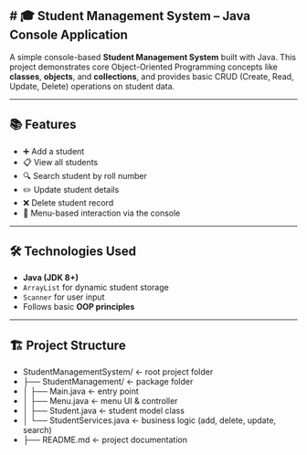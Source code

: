 <h2># 🎓<b> Student Management System </b>– Java Console Application</h2>

A simple console-based **Student Management System** built with Java. This project demonstrates core Object-Oriented Programming concepts like **classes**, **objects**, and **collections**, and provides basic CRUD (Create, Read, Update, Delete) operations on student data.

---

## 📚 Features

- ➕ Add a student
- 📋 View all students
- 🔍 Search student by roll number
- ✏️ Update student details
- ❌ Delete student record
- 📱 Menu-based interaction via the console

---

## 🛠️ Technologies Used

- **Java (JDK 8+)**
- `ArrayList` for dynamic student storage
- `Scanner` for user input
- Follows basic **OOP principles**

---

## 🏗️ Project Structure

- StudentManagementSystem/               ← root project folder
- ├── StudentManagement/                 ← package folder
- │       ├── Main.java                  ← entry point
- │       ├── Menu.java                  ← menu UI & controller
- │       ├── Student.java               ← student model class
- │       └── StudentServices.java       ← business logic (add, delete, update, search)
- ├── README.md                          ← project documentation



